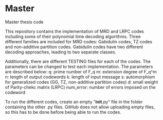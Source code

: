 # Master
Master thesis code

This repository contains the implementation of MRD and LRPC codes including some of their polynomial time decoding algorithms.
Three different families are included for MRD codes: Gabidulin codes, TZ codes and non-additive partition codes. Gabidulin codes have two different decoding approaches,
leading to two separate classes.

Additionally, there are different TESTING files for each of the codes. The parameters can be changed to test each implementation.
The parameters are described below:
q: prime number of F_q
m: extension degree of F_q^m
n: length of output codewords
k: length of input message 
s: automorphism for generalized codes (GG, TZ, non-additive partition codes)
d: small weight of Parity-chekc matrix (LRPC)
num_error: number of errors imposed on the codeword


To run the different codes, create an empty "__init__.py" file in the folder containing the other .py files. GitHub does not allow uploading empty files, so this has to be done
before being able to run the codes.
